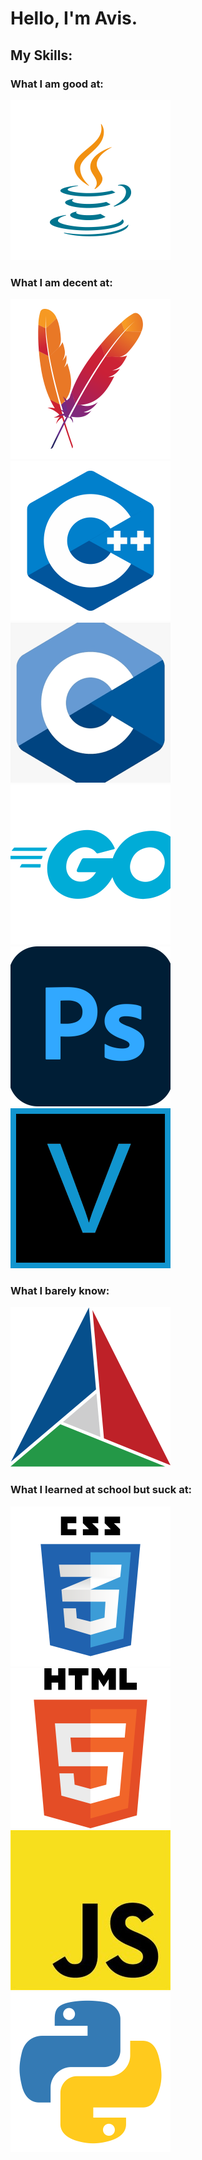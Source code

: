 # Hello, I'm Avis.
## My Skills:
### What I am good at:
![](https://github.com/AvisDylan/AvisDylan/blob/main/images/java.png)
### What I am decent at:
![](https://github.com/AvisDylan/AvisDylan/blob/main/images/maven.png)
![](https://github.com/AvisDylan/AvisDylan/blob/main/images/cpp.png)
![](https://github.com/AvisDylan/AvisDylan/blob/main/images/c.png)
![](https://github.com/AvisDylan/AvisDylan/blob/main/images/go.png)
![](https://github.com/AvisDylan/AvisDylan/blob/main/images/photoshop.png)
![](https://github.com/AvisDylan/AvisDylan/blob/main/images/vegas.png)
### What I barely know:
![](https://github.com/AvisDylan/AvisDylan/blob/main/images/cmake.png)
### What I learned at school but suck at:
![](https://github.com/AvisDylan/AvisDylan/blob/main/images/css.png)
![](https://github.com/AvisDylan/AvisDylan/blob/main/images/html.png)
![](https://github.com/AvisDylan/AvisDylan/blob/main/images/javascript.png)
![](https://github.com/AvisDylan/AvisDylan/blob/main/images/python.png)
